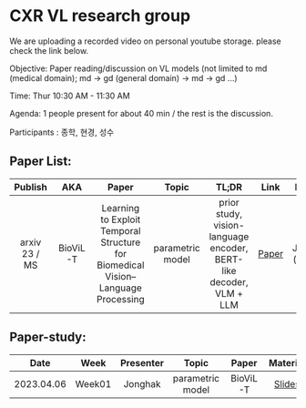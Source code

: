 # CXR VL research group
We are uploading a recorded video on personal youtube storage. please check the link below.

Objective: 
Paper reading/discussion on VL models (not limited to md (medical domain);  md -> gd (general domain) -> md -> gd ...)


Time: 
Thur 10:30 AM - 11:30 AM

Agenda: 
1 people present for about 40 min / the rest is the discussion.


Participants : 
종학, 현경, 성수



## **Paper List**:

|       Publish    | AKA | Paper | Topic | TL;DR |Link |  Review |
|:----------------:|:------:|:------:|:----------------------------------------:|:----------:|:------:|:------:|
| arxiv 23 / MS | BioViL-T | Learning to Exploit Temporal Structure for Biomedical Vision–Language Processing | parametric model | prior study, vision-language encoder, BERT-like decoder, VLM + LLM | [Paper](https://arxiv.org/pdf/2301.04558.pdf) | Jonghak (week1)  |

 




## **Paper-study**:


|       Date       | Week | Presenter |Topic |  Paper | Material | Link|
|:----------------:|:------:|:----------------------------------------:|:----------:|:------:|:------:|:------:|
| 2023.04.06 | Week01 | Jonghak | parametric model | BioViL-T | [Slides](https://docs.google.com/presentation/d/17VjF3-9yhSbvpwsgixYbZua13HhTP_Nkxb-JHRLqRBg/edit?usp=sharing) | |




